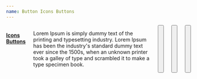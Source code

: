 ```yaml
---
name: Button Icons Buttons
---
```



<div class="row">
  <div class="columns three">
      <h4><a href="#">Icons Buttons</a></h4>
      <p>Lorem Ipsum is simply dummy text of the printing and typesetting industry. Lorem Ipsum has been the industry's standard dummy text ever since the 1500s, when an unknown printer took a galley of type and scrambled it to make a type specimen book.</p>
      <button type="button" class="btn btn-default" aria-label="Left Align">
  <span class="fa fa-pencil" aria-hidden="true"></span>
</button>

<button type="button" class="btn btn-default" aria-label="Left Align">
  <span class="fa fa-trash" aria-hidden="true"></span>
</button>

<button type="button" class="btn btn-default" aria-label="Left Align">
  <span class="fa fa-sign-out" aria-hidden="true"></span>
</button>

 </div>
